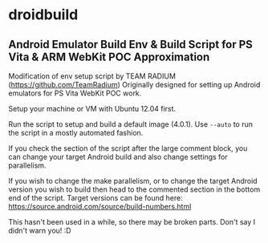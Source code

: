 droidbuild
========

Android Emulator Build Env & Build Script for PS Vita & ARM WebKit POC Approximation 
-------
Modification of env setup script by TEAM RADIUM (https://github.com/TeamRadium)
Originally designed for setting up Android emulators for PS Vita WebKit POC work.

Setup your machine or VM with Ubuntu 12.04 first.

Run the script to setup and build a default image (4.0.1).
Use `--auto` to run the script in a mostly automated fashion.

If you check the section of the script after the large comment block, you can change your target Android build and also change settings for parallelism.

If you wish to change the make parallelism, or to change the target Android version you wish to build then head to the commented section in the bottom end of the script.
Target versions can be found here: https://source.android.com/source/build-numbers.html

This hasn't been used in a while, so there may be broken parts. Don't say I didn't warn you! :D
